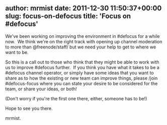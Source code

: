 author: mrmist
date: 2011-12-30 11:50:37+00:00
slug: focus-on-defocus
title: 'Focus on #defocus'
---

We've been working on improving the environment in #defocus for a while now.  We think we're on the right track with opening up channel moderation to more than @freenode/staff/ but we need your help to get to where we want to be.



So this is a call out to those who think that they might be able to work with us to improve #defocus further.  If you think you have what it takes to be a #defocus channel operator, or simply have some ideas that you want to share as to how the existing or new team can improve things, please /join #defocus-focus where you can state your desire to be considered for the team, or share your ideas, or both!



(Don't worry if you're the first one there, either, someone has to be!)



Hope to see you there.



mrmist.

